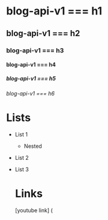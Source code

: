 # blog-api-v1 === h1
##  blog-api-v1 === h2
###  blog-api-v1 === h3
####  blog-api-v1 === h4
#####  blog-api-v1 === h5
######  blog-api-v1 === h6

# Lists
- List 1
   - Nested
- List 2
- List 3

  # Links
  [youtube link] (
